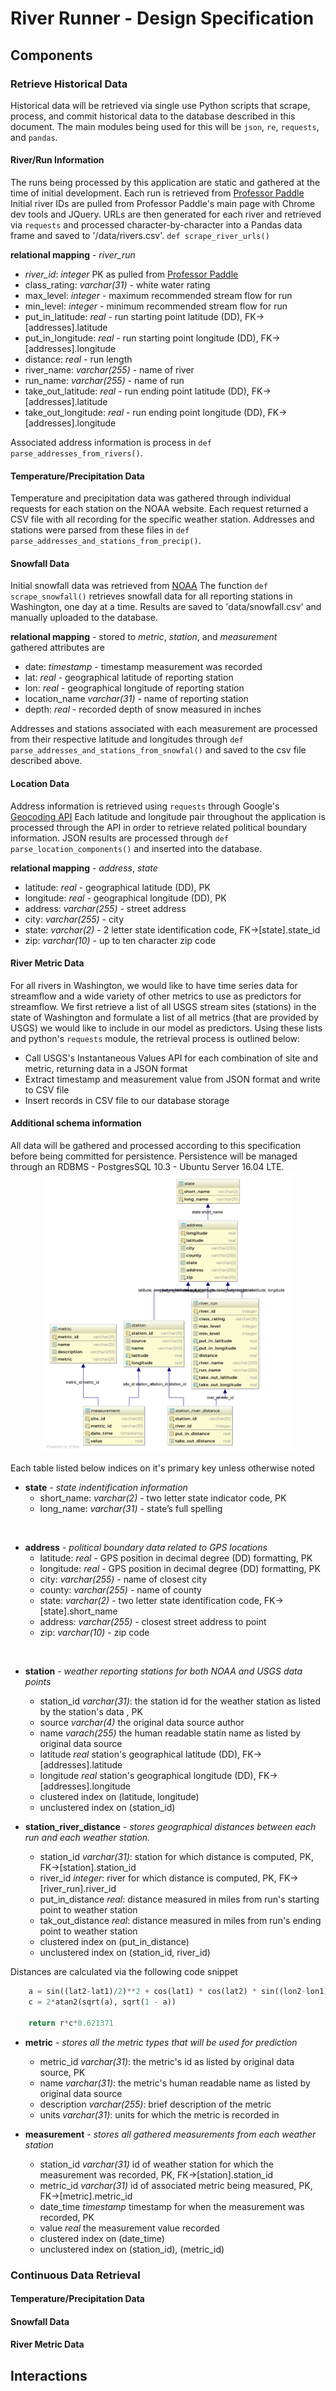 # River Runner - Design Specification

## Components

### Retrieve Historical Data
Historical data will be retrieved via single use Python scripts that scrape, process, and commit historical data to the 
database described in this document.
The main modules being used for this will be `json`, `re`, `requests`, and `pandas`.

#### River/Run Information
The runs being processed by this application are static and gathered at the time of initial development. Each run is 
retrieved from <a alt='Professor Paddle' href='http://www.professorpaddle.com'>Professor Paddle </a>
Initial river IDs are pulled from Professor Paddle's main page with Chrome dev tools and JQuery. URLs are then 
generated for each river and retrieved via `requests` and processed character-by-character into a Pandas data frame 
and saved to '/data/rivers.csv'. 
`def scrape_river_urls()`  

<b>relational mapping</b> - <i>river_run</i>  
* <em>river_id</em>: <em>integer</em> PK as pulled  from <a alt='Professor Paddle' href='http://www.professorpaddle.com'>Professor Paddle </a>
* class_rating: <em>varchar(31)</em> - white water rating
* max_level: <em>integer</em> - maximum recommended stream flow for run
* min_level: <em>integer</em> - minimum recommended stream flow for run
* put_in_latitude: <em>real</em> - run starting point latitude (DD), FK->[addresses].latitude
* put_in_longitude: <em>real</em> - run starting point longitude (DD), FK->[addresses].longitude
* distance: <em>real</em> - run length
* river_name: <em>varchar(255)</em> - name of river
* run_name: <em>varchar(255)</em> - name of run
* take_out_latitude: <em>real</em> - run ending point latitude (DD), FK->[addresses].latitude
* take_out_longitude: <em>real</em> - run ending point longitude (DD), FK->[addresses].longitude

Associated address information is process in `def parse_addresses_from_rivers()`.

#### Temperature/Precipitation Data
Temperature and precipitation data was gathered through individual requests for each station on the NOAA website. 
Each request returned a CSV file with all recording for the specific weather station. Addresses and stations were 
parsed from these files in `def parse_addresses_and_stations_from_precip()`.

#### Snowfall Data
Initial snowfall data was retrieved from <a alt='NOAA snowfall' href='https://www.ncdc.noaa.gov/snow-and-ice/daily-snow/'>NOAA</a>
The function `def scrape_snowfall()` retrieves snowfall data for all reporting stations in Washington, one day at a 
time. Results are saved to 'data/snowfall.csv' and manually uploaded to the database.

<b>relational mapping</b> - stored to <i>metric</i>, <i>station</i>, and <i>measurement</i>  
gathered attributes are
* date: <em>timestamp</em> - timestamp measurement was recorded
* lat:  <em>real</em> - geographical latitude of reporting station
* lon:  <em>real</em> - geographical longitude of reporting station
* location_name <em>varchar(31)</em> - name of reporting station
* depth: <em>real</em> - recorded depth of snow measured in inches

Addresses and stations associated with each measurement are processed from their respective latitude and longitudes 
through `def parse_addresses_and_stations_from_snowfal()` and saved to the csv file described above.

#### Location Data
Address information is retrieved using `requests` through Google's <a alt='Google Geocoding' href='https://developers.google.com/maps/documentation/geocoding/start'>Geocoding API</a> 
Each latitude and longitude pair throughout the application is processed through the API in order to retrieve related
 political boundary information. JSON results are processed through  `def parse_location_components()` and inserted 
 into the database.
 
 <b>relational mapping</b> - <i>address</i>, <i>state</i>
 * latitude: <em>real</em> - geographical latitude (DD), PK
 * longitude: <em>real</em> - geographical longitude (DD), PK
 * address: <em>varchar(255)</em> - street address
 * city: <em>varchar(255)</em> - city
 * state: <em>varchar(2)</em> - 2 letter state identification code, FK->[state].state_id
 * zip: <em>varchar(10)</em> - up to ten character zip code  

#### River Metric Data

For all rivers in Washington, we would like to have time series data for streamflow and a wide variety of other metrics to use as predictors for streamflow. We first retrieve a list of all USGS stream sites (stations) in the state of Washington and formulate a list of all metrics (that are provided by USGS) we would like to include in our model as predictors. Using these lists and python's `requests` module, the retrieval process is outlined below:

* Call USGS's Instantaneous Values API for each combination of site and metric, returning data in a JSON format
* Extract timestamp and measurement value from JSON format and write to CSV file
* Insert records in CSV file to our database storage

#### Additional schema information
All data will be gathered and processed according to this specification before being committed for persistence. Persistence will be managed through an RDBMS - PostgresSQL 10.3 - Ubuntu Server 16.04 LTE.
</br>
<img src="https://raw.githubusercontent.com/kentdanas/RiverRunner/master/doc/schema.png" width=400 style='display:block; margin-left:auto; margin-right:auto'>
<br/>
Each table listed below indices on it's primary key unless otherwise noted
* <b>state</b> - <i>state indentification information</i>    
    * short_name: <em>varchar(2)</em> -  two letter state indicator code, PK
    * long_name: <em>varchar(31)</em> - state’s full spelling    
<br/>

* <b>address</b> - <i>political boundary data related to GPS locations</i>     
    * latitude: <em>real</em> - GPS position in decimal degree (DD) formatting, PK
    * longitude: <em>real</em> - GPS position in decimal degree (DD) formatting, PK
    * city: <em>varchar(255)</em> - name of closest city
    * county: <em>varchar(255)</em> - name of county
    * state: <em>varchar(2)</em> - two letter state identification code, FK->[state].short_name
    * address: <em>varchar(255)</em> - closest street address to point
    * zip: <em>varchar(10)</em> - zip code
<br/>

* <b>station</b> - <i>weather reporting stations for both NOAA and USGS data points</i>    
   * station_id <em>varchar(31)</em>: the station id for the weather station as listed by the station's data , PK
   * source <em>varchar(4)</em> the original data source author
   * name <em>varach(255)</em> the human readable statin name as listed by original data source
   * latitude <em>real</em> station's geographical latitude (DD), FK->[addresses].latitude
   * longitude <em>real</em> station's geographical longitude (DD), FK->[addresses].longitude
   + clustered index on (latitude, longitude)
   + unclustered index on (station_id) 

* <b>station_river_distance</b> - <i>stores geographical distances between each run and each weather station.</i> 
    * station_id <em>varchar(31)</em>: station for which distance is computed, PK, FK->[station].station_id
    * river_id <em>integer</em>: river for which distance is computed, PK, FK->[river_run].river_id  
    * put_in_distance <em>real</em>: distance measured in miles from run's starting point to weather station
    * tak_out_distance <em>real</em>: distance measured in miles from run's ending point to weather station
    + clustered index on (put_in_distance)
    + unclustered index on (station_id, river_id)

Distances are calculated via the following code snippet
```python
    a = sin((lat2-lat1)/2)**2 + cos(lat1) * cos(lat2) * sin((lon2-lon1)/2)**2
    c = 2*atan2(sqrt(a), sqrt(1 - a))

    return r*c*0.621371
```

* <b>metric</b> - <i>stores all the metric types that will be used for prediction</i>     
    * metric_id <em>varchar(31)</em>: the metric's id as listed by original data source, PK
    * name <em>varchar(31)</em>: the metric's human readable name as listed by original data source
    * description <em>varchar(255)</em>: brief description of the metric
    * units <em>varchar(31)</em>: units for which the metric is recorded in

* <b>measurement</b> - <i>stores all gathered measurements from each weather station</i>     
    * station_id <em>varchar(31)</em> id of weather station for which the measurement was recorded, PK, FK->[station].station_id
    * metric_id <em>varchar(31)</em> id of associated metric being measured, PK, FK->[metric].metric_id
    * date_time <em>timestamp</em> timestamp for when the measurement was recorded, PK
    * value <em>real</em> the measurement value recorded
    + clustered index on (date_time)
    + unclustered index on (station_id), (metric_id)

### Continuous Data Retrieval

#### Temperature/Precipitation Data

#### Snowfall Data

#### River Metric Data

## Interactions